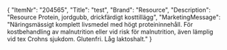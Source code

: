 {
  "ItemNr": "204565",
  "Title": "test",
  "Brand": "Resource",
  "Description": "Resource Protein, jordgubb, drickfärdigt kosttillägg",
  "MarketingMessage": "Näringsmässigt komplett livsmedel med högt proteininnehåll. För kostbehandling av malnutrition eller vid risk för malnutrition, även lämplig vid tex Crohns sjukdom. Glutenfri. Låg laktoshalt."
}